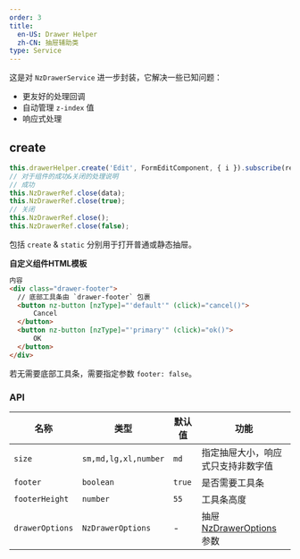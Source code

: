 ```yaml
---
order: 3
title:
  en-US: Drawer Helper
  zh-CN: 抽屉辅助类
type: Service
---
```


这是对 `NzDrawerService` 进一步封装，它解决一些已知问题：

- 更友好的处理回调
- 自动管理 `z-index` 值
- 响应式处理

## create

```ts
this.drawerHelper.create('Edit', FormEditComponent, { i }).subscribe(res => this.load());
// 对于组件的成功&关闭的处理说明
// 成功
this.NzDrawerRef.close(data);
this.NzDrawerRef.close(true);
// 关闭
this.NzDrawerRef.close();
this.NzDrawerRef.close(false);
```

包括 `create` & `static` 分别用于打开普通或静态抽屉。

**自定义组件HTML模板**

```html
内容
<div class="drawer-footer">
  // 底部工具条由 `drawer-footer` 包裹
  <button nz-button [nzType]="'default'" (click)="cancel()">
      Cancel
  </button>
  <button nz-button [nzType]="'primary'" (click)="ok()">
      OK
  </button>
</div>
```

若无需要底部工具条，需要指定参数 `footer: false`。

### API

| 名称 | 类型 | 默认值 | 功能 |
| --- | --- | --- | --- |
| `size` | `sm,md,lg,xl,number` | `md` | 指定抽屉大小，响应式只支持非数字值 |
| `footer` | `boolean` | `true` | 是否需要工具条 |
| `footerHeight` | `number` | `55` | 工具条高度 |
| `drawerOptions` | `NzDrawerOptions` | - | 抽屉 [NzDrawerOptions](https://ng.ant.design/components/drawer/zh#nzdraweroptions) 参数 |
